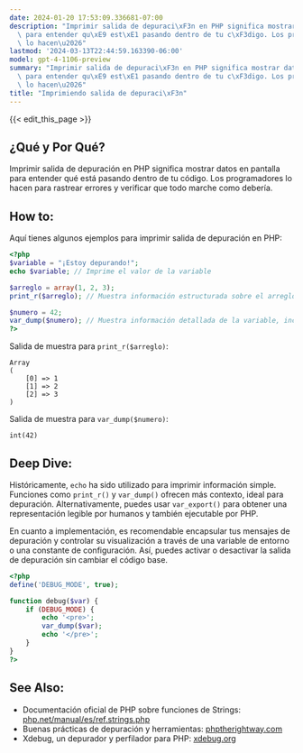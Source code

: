 ```yaml
---
date: 2024-01-20 17:53:09.336681-07:00
description: "Imprimir salida de depuraci\xF3n en PHP significa mostrar datos en pantalla\
  \ para entender qu\xE9 est\xE1 pasando dentro de tu c\xF3digo. Los programadores\
  \ lo hacen\u2026"
lastmod: '2024-03-13T22:44:59.163390-06:00'
model: gpt-4-1106-preview
summary: "Imprimir salida de depuraci\xF3n en PHP significa mostrar datos en pantalla\
  \ para entender qu\xE9 est\xE1 pasando dentro de tu c\xF3digo. Los programadores\
  \ lo hacen\u2026"
title: "Imprimiendo salida de depuraci\xF3n"
---
```


{{< edit_this_page >}}

## ¿Qué y Por Qué?
Imprimir salida de depuración en PHP significa mostrar datos en pantalla para entender qué está pasando dentro de tu código. Los programadores lo hacen para rastrear errores y verificar que todo marche como debería.

## How to:
Aquí tienes algunos ejemplos para imprimir salida de depuración en PHP:

```PHP
<?php
$variable = "¡Estoy depurando!";
echo $variable; // Imprime el valor de la variable

$arreglo = array(1, 2, 3);
print_r($arreglo); // Muestra información estructurada sobre el arreglo

$numero = 42;
var_dump($numero); // Muestra información detallada de la variable, incluyendo el tipo y valor
?>
```

Salida de muestra para `print_r($arreglo)`:
```
Array
(
    [0] => 1
    [1] => 2
    [2] => 3
)
```

Salida de muestra para `var_dump($numero)`:
```
int(42)
```

## Deep Dive:
Históricamente, `echo` ha sido utilizado para imprimir información simple. Funciones como `print_r()` y `var_dump()` ofrecen más contexto, ideal para depuración. Alternativamente, puedes usar `var_export()` para obtener una representación legible por humanos y también ejecutable por PHP.

En cuanto a implementación, es recomendable encapsular tus mensajes de depuración y controlar su visualización a través de una variable de entorno o una constante de configuración. Así, puedes activar o desactivar la salida de depuración sin cambiar el código base.

```PHP
<?php
define('DEBUG_MODE', true);

function debug($var) {
    if (DEBUG_MODE) {
        echo '<pre>';
        var_dump($var);
        echo '</pre>';
    }
}
?>
```

## See Also:
- Documentación oficial de PHP sobre funciones de Strings: [php.net/manual/es/ref.strings.php](https://www.php.net/manual/es/ref.strings.php)
- Buenas prácticas de depuración y herramientas: [phptherightway.com](https://phptherightway.com/#debugging)
- Xdebug, un depurador y perfilador para PHP: [xdebug.org](https://xdebug.org/)
